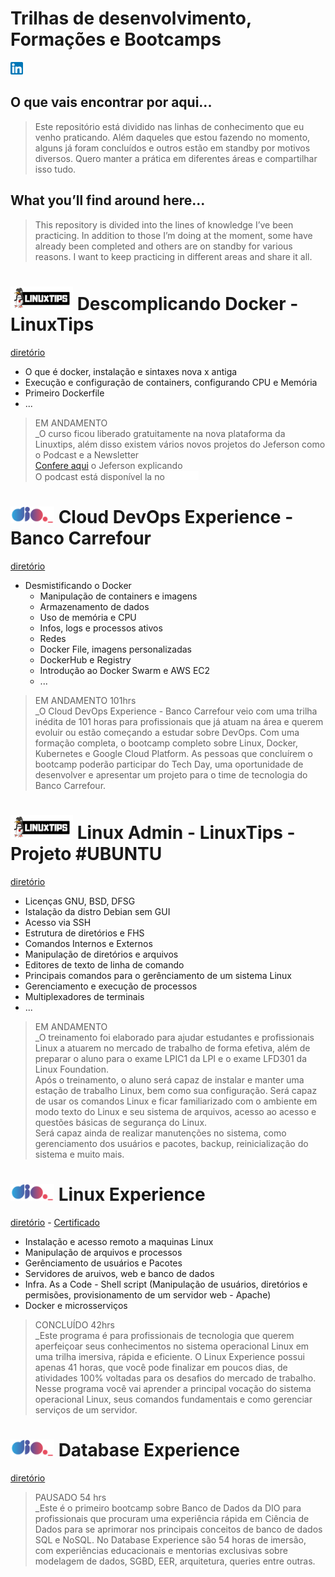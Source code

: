 # Trilhas de desenvolvimento, Formações e Bootcamps

<!--linkedin-->
<a href="https://www.linkedin.com/in/icsalgado/" target="_blank"><img src="https://github.com/icsalgado/tecnicoInformaticaParaInternet_CPA/blob/master/.lkn.png?raw=true" width="20px"></a> 

<!--Descrição do repositório-->
## O que vais encontrar por aqui...
> Este repositório está dividido nas linhas de conhecimento que eu venho praticando. Além daqueles que estou fazendo no momento, alguns já foram concluídos e outros estão em standby por motivos diversos. Quero manter a prática em diferentes áreas e compartilhar isso tudo.

## What you’ll find around here...
> This repository is divided into the lines of knowledge I’ve been practicing. In addition to those I’m doing at the moment, some have already been completed and others are on standby for various reasons. I want to keep practicing in different areas and share it all.

#
# <a href="https://beta.linuxtips.io"><img src="./.badtux.png" width="100px"></a> Descomplicando Docker - LinuxTips

<a href="https://github.com/icsalgado/tracks/tree/master/LINUXTIPS_DescomplicandoDocker">diretório</a>

- O que é docker, instalação e sintaxes nova x antiga
- Execução e configuração de containers, configurando CPU e Memória
- Primeiro Dockerfile
- ...

> EM ANDAMENTO<br>_O curso ficou liberado gratuitamente na nova plataforma da Linuxtips, além disso existem vários novos projetos do Jeferson como o Podcast e a Newsletter<br>
<a href="https://www.youtube.com/watch?v=3dkJKBWsUqE">Confere aqui</a> o Jeferson explicando <br>O podcast está disponível la no <a href="https://open.spotify.com/show/34roOqJbemfSOAqBn868fx?si=aVNsjbveRQOcysE9hG4raQ"><img src="https://raw.githubusercontent.com/icsalgado/assets/master/spotify.png" width="50px"></a>
#
# <a href="https://web.dio.me/track/cloud-devops-experience-banco-carrefour"><img src="./.dio.svg" width="70px"></a> Cloud DevOps Experience - Banco Carrefour

<a href="https://github.com/icsalgado/tracks/tree/master/DIO_CloudDevOpsExperience">diretório</a>

- Desmistificando o Docker
    - Manipulação de containers e imagens
    - Armazenamento de dados
    - Uso de memória e CPU
    - Infos, logs e processos ativos
    - Redes
    - Docker File, imagens personalizadas
    - DockerHub e Registry
    - Introdução ao Docker Swarm e AWS EC2
    - ...

> EM ANDAMENTO 101hrs<br>_O Cloud DevOps Experience - Banco Carrefour veio com uma trilha inédita de 101 horas para profissionais que já atuam na área e querem evoluir ou estão começando a estudar sobre DevOps. Com uma formação completa, o bootcamp completo sobre Linux, Docker, Kubernetes e Google Cloud Platform. As pessoas que concluírem o bootcamp poderão participar do Tech Day, uma oportunidade de desenvolver e apresentar um projeto para o time de tecnologia do Banco Carrefour.

#
# <a href="https://school.linuxtips.io"><img src="./.badtux.png" width="100px"></a> Linux Admin - LinuxTips - Projeto #UBUNTU

<a href="https://github.com/icsalgado/tracks/tree/master/LINUXTIPS_LinuxAdmin">diretório</a>

- Licenças GNU, BSD, DFSG
- Istalação da distro Debian sem GUI
- Acesso via SSH
- Estrutura de diretórios e FHS
- Comandos Internos e Externos
- Manipulação de diretórios e arquivos
- Editores de texto de linha de comando
- Principais comandos para o gerênciamento de um sistema Linux
- Gerenciamento e execução de processos
- Multiplexadores de terminais
- ...

> EM ANDAMENTO<br>_O treinamento foi elaborado para ajudar estudantes e profissionais Linux a atuarem no mercado de trabalho de forma efetiva, além de preparar o aluno para o exame LPIC1 da LPI e o exame LFD301 da Linux Foundation.<br>Após o treinamento, o aluno será capaz de instalar e manter uma estação de trabalho Linux, bem como sua configuração. Será capaz de usar os comandos Linux e ficar familiarizado com o ambiente em modo texto do Linux e seu sistema de arquivos, acesso ao acesso e questões básicas de segurança do Linux.<br>Será capaz ainda de realizar manutenções no sistema, como gerenciamento dos usuários e pacotes, backup, reinicialização do sistema e muito mais.

#
# <a href="https://web.dio.me/track/linux-experience"><img src="./.dio.svg" width="70px"></a> Linux Experience

<a href="https://github.com/icsalgado/tracks/tree/master/DIO_LinuxExperience">diretório</a> - <a href="https://www.dio.me/certificate/68F781C3">Certificado</a>

- Instalação e acesso remoto a maquinas Linux
- Manipulação de arquivos e processos
- Gerênciamento de usuários e Pacotes
- Servidores de aruivos, web e banco de dados
- Infra. As a Code - Shell script (Manipulação de usuários, diretórios e permisões, provisionamento de um servidor web - Apache)
- Docker e microsserviços

> CONCLUÍDO 42hrs<br>_Este programa é para profissionais de tecnologia que querem aperfeiçoar seus conhecimentos no sistema operacional Linux em uma trilha imersiva, rápida e eficiente. O Linux Experience possui apenas 41 horas, que você pode finalizar em poucos dias, de atividades 100% voltadas para os desafios do mercado de trabalho. Nesse programa você vai aprender a principal vocação do sistema operacional Linux, seus comandos fundamentais e como gerenciar serviços de um servidor.

#
# <a href="https://web.dio.me/track/database-experience"><img src="./.dio.svg" width="70px"></a> Database Experience

<a href="https://github.com/icsalgado/tracks/tree/master/DIO_DatabaseExperience">diretório</a> 

> PAUSADO 54 hrs<br>_Este é o primeiro bootcamp sobre Banco de Dados da DIO para profissionais que procuram uma experiência rápida em Ciência de Dados para se aprimorar nos principais conceitos de banco de dados SQL e NoSQL. No Database Experience são 54 horas de imersão, com experiências educacionais e mentorias exclusivas sobre modelagem de dados, SGBD, EER, arquitetura, queries entre outras.
